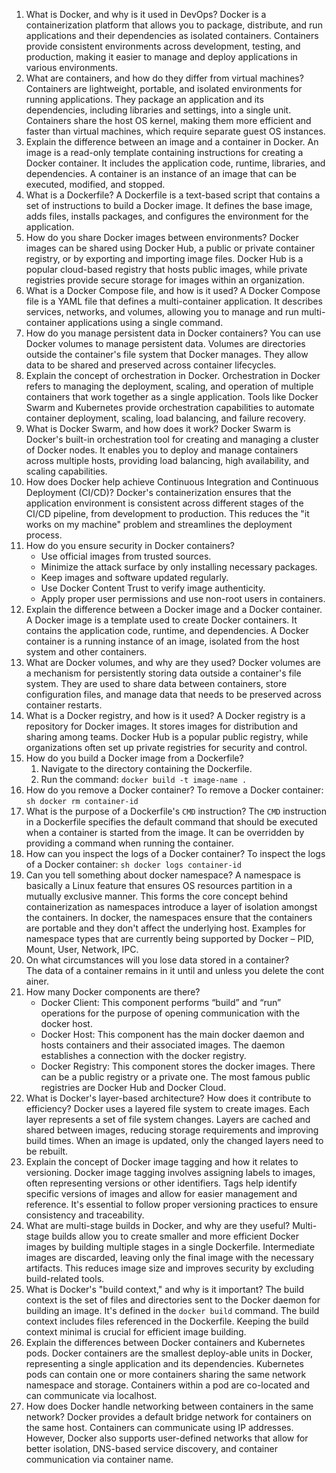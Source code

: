 1. What is Docker, and why is it used in DevOps?
	Docker is a containerization platform that allows you to package, distribute, and run applications and their dependencies as isolated containers. Containers provide consistent environments across development, testing, and production, making it easier to manage and deploy applications in various environments.
2. What are containers, and how do they differ from virtual machines?
	Containers are lightweight, portable, and isolated environments for running applications. They package an application and its dependencies, including libraries and settings, into a single unit. Containers share the host OS kernel, making them more efficient and faster than virtual machines, which require separate guest OS instances.
3. Explain the difference between an image and a container in Docker.
	An image is a read-only template containing instructions for creating a Docker container. It includes the application code, runtime, libraries, and dependencies. A container is an instance of an image that can be executed, modified, and stopped.
4. What is a Dockerfile?
	A Dockerfile is a text-based script that contains a set of instructions to build a Docker image. It defines the base image, adds files, installs packages, and configures the environment for the application.
5. How do you share Docker images between environments?
	Docker images can be shared using Docker Hub, a public or private container registry, or by exporting and importing image files. Docker Hub is a popular cloud-based registry that hosts public images, while private registries provide secure storage for images within an organization.
6. What is a Docker Compose file, and how is it used?
	A Docker Compose file is a YAML file that defines a multi-container application. It describes services, networks, and volumes, allowing you to manage and run multi-container applications using a single command.
7. How do you manage persistent data in Docker containers?
	You can use Docker volumes to manage persistent data. Volumes are directories outside the container's file system that Docker manages. They allow data to be shared and preserved across container lifecycles.
8. Explain the concept of orchestration in Docker.
	Orchestration in Docker refers to managing the deployment, scaling, and operation of multiple containers that work together as a single application. Tools like Docker Swarm and Kubernetes provide orchestration capabilities to automate container deployment, scaling, load balancing, and failure recovery.
9. What is Docker Swarm, and how does it work?
	Docker Swarm is Docker's built-in orchestration tool for creating and managing a cluster of Docker nodes. It enables you to deploy and manage containers across multiple hosts, providing load balancing, high availability, and scaling capabilities.
10. How does Docker help achieve Continuous Integration and Continuous Deployment (CI/CD)?
	Docker's containerization ensures that the application environment is consistent across different stages of the CI/CD pipeline, from development to production. This reduces the "it works on my machine" problem and streamlines the deployment process. 
11. How do you ensure security in Docker containers?
	- Use official images from trusted sources.
	- Minimize the attack surface by only installing necessary packages.
	- Keep images and software updated regularly.
	- Use Docker Content Trust to verify image authenticity.
	- Apply proper user permissions and use non-root users in containers.
12. Explain the difference between a Docker image and a Docker container.
	A Docker image is a template used to create Docker containers. It contains the application code, runtime, and dependencies. A Docker container is a running instance of an image, isolated from the host system and other containers.
13. What are Docker volumes, and why are they used?
	Docker volumes are a mechanism for persistently storing data outside a container's file system. They are used to share data between containers, store configuration files, and manage data that needs to be preserved across container restarts.
14. What is a Docker registry, and how is it used?
	A Docker registry is a repository for Docker images. It stores images for distribution and sharing among teams. Docker Hub is a popular public registry, while organizations often set up private registries for security and control.
15. How do you build a Docker image from a Dockerfile?
	1. Navigate to the directory containing the Dockerfile. 
	2. Run the command: `docker build -t image-name .`
16. How do you remove a Docker container?
	To remove a Docker container: ```sh docker rm container-id ```
17. What is the purpose of a Dockerfile's `CMD` instruction?
	The `CMD` instruction in a Dockerfile specifies the default command that should be executed when a container is started from the image. It can be overridden by providing a command when running the container.
18. How can you inspect the logs of a Docker container?
	To inspect the logs of a Docker container: ```sh docker logs container-id ```
19. Can you tell something about docker namespace?
	A namespace is basically a Linux feature that ensures OS resources partition in a mutually exclusive manner. This forms the core concept behind containerization as namespaces introduce a layer of isolation amongst the containers. In docker, the namespaces ensure that the containers are portable and they don't affect the underlying host. Examples for namespace types that are currently being supported by Docker – PID, Mount, User, Network, IPC.
20. On what circumstances will you lose data stored in a container?
	The data of a container remains in it until and unless you delete the container.
21. How many Docker components are there?
	- Docker Client: This component performs “build” and “run” operations for the purpose of opening communication with the docker host.
	- Docker Host: This component has the main docker daemon and hosts containers and their associated images. The daemon establishes a connection with the docker registry.
	- Docker Registry: This component stores the docker images. There can be a public registry or a private one. The most famous public registries are Docker Hub and Docker Cloud.
22. What is Docker's layer-based architecture? How does it contribute to efficiency? 
	Docker uses a layered file system to create images. Each layer represents a set of file system changes. Layers are cached and shared between images, reducing storage requirements and improving build times. When an image is updated, only the changed layers need to be rebuilt.
23. Explain the concept of Docker image tagging and how it relates to versioning.
	Docker image tagging involves assigning labels to images, often representing versions or other identifiers. Tags help identify specific versions of images and allow for easier management and reference. It's essential to follow proper versioning practices to ensure consistency and traceability.
24. What are multi-stage builds in Docker, and why are they useful?
	Multi-stage builds allow you to create smaller and more efficient Docker images by building multiple stages in a single Dockerfile. Intermediate images are discarded, leaving only the final image with the necessary artifacts. This reduces image size and improves security by excluding build-related tools.
25. What is Docker's "build context," and why is it important?
	The build context is the set of files and directories sent to the Docker daemon for building an image. It's defined in the `docker build` command. The build context includes files referenced in the Dockerfile. Keeping the build context minimal is crucial for efficient image building.
26. Explain the differences between Docker containers and Kubernetes pods.
	Docker containers are the smallest deploy-able units in Docker, representing a single application and its dependencies. Kubernetes pods can contain one or more containers sharing the same network namespace and storage. Containers within a pod are co-located and can communicate via localhost.
27. How does Docker handle networking between containers in the same network?
	Docker provides a default bridge network for containers on the same host. Containers can communicate using IP addresses. However, Docker also supports user-defined networks that allow for better isolation, DNS-based service discovery, and container communication via container name.